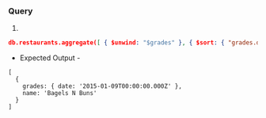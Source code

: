 ### Query

1.

```json
db.restaurants.aggregate([ { $unwind: "$grades" }, { $sort: { "grades.date": -1 } }, { $limit: 1 }, { $project: { name: 1, "grades.date": 1, _id: 0 } }])
```

- Expected Output -

```
[
  {
    grades: { date: '2015-01-09T00:00:00.000Z' },
    name: 'Bagels N Buns'
  }
]
```
